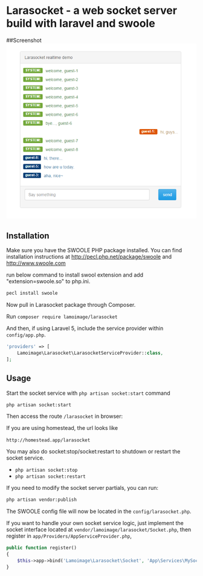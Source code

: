 # Larasocket - a web socket server build with laravel and swoole

##Screenshot
![enter image description here](https://github.com/lamoimage/larasocket/blob/master/src/screenShots/larasocket.png)

## Installation

Make sure you have the SWOOLE PHP package installed. You can find installation instructions at http://pecl.php.net/package/swoole and http://www.swoole.com

run below command to install swool extension and add "extension=swoole.so" to php.ini.
```bash
pecl install swoole
```
Now pull in Larasocket package through Composer.

Run `composer require lamoimage/larasocket`

And then, if using Laravel 5, include the service provider within `config/app.php`.

```php
'providers' => [
    Lamoimage\Larasocket\LarasocketServiceProvider::class,
];
```

## Usage

Start the socket service with `php artisan socket:start` command

```bash
php artisan socket:start
```

Then access the route `/larasocket` in browser:

If you are using homestead, the url looks like

`http://homestead.app/larasocket`


You may also do socket:stop/socket:restart to shutdown or restart the socket service.

- `php artisan socket:stop`
- `php artisan socket:restart`


If you need to modify the socket server partials, you can run:

```bash
php artisan vendor:publish
```
The SWOOLE config file will now be located in the `config/larasocket.php`.

If you want to handle your own socket service logic, just implement the socket interface located at `vendor/lamoimage/larasocket/Socket.php`, then register in `app/Providers/AppServiceProvider.php`, 

```php
public function register()
{
	$this->app->bind('Lamoimage\Larasocket\Socket', 'App\Services\MySocket');
}
```